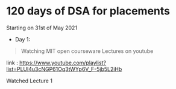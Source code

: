# 120 days of DSA for placements

Starting on 31st of May 2021 

- Day 1:

>Watching MIT open courseware Lectures on youtube

link : https://www.youtube.com/playlist?list=PLUl4u3cNGP61Oq3tWYp6V_F-5jb5L2iHb

Watched Lecture 1
